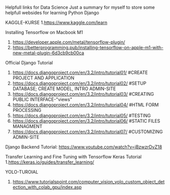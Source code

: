 Helpfull links for Data Science
Just a summary for myself to store some helpfull websides for learning  Python Django


KAGGLE-KURSE
1.https://www.kaggle.com/learn

Installing Tensorflow on Macbook M1
1. https://developer.apple.com/metal/tensorflow-plugin/
2. https://betterprogramming.pub/installing-tensorflow-on-apple-m1-with-new-metal-plugin-6d3cb9cb00ca

Official Django Tutorial
1. https://docs.djangoproject.com/en/3.2/intro/tutorial01/ #CREATE PROJECT AND APPLICATION
2. https://docs.djangoproject.com/en/3.2/intro/tutorial02/ #SETUP DATABASE; CREATE MODEL, INTRO ADMIN-SITE
3. https://docs.djangoproject.com/en/3.2/intro/tutorial03/ #CREATING PUBLIC INTERFACE-"views"
4. https://docs.djangoproject.com/en/3.2/intro/tutorial04/ #HTML FORM PROCESSING
5. https://docs.djangoproject.com/en/3.2/intro/tutorial05/ #TESTING
6. https://docs.djangoproject.com/en/3.2/intro/tutorial06/ #STATIC FILES MANAGMENT
7. https://docs.djangoproject.com/en/3.2/intro/tutorial07/ #CUSTOMIZING ADMIN-SITE

Django Backend Tutorial:
https://www.youtube.com/watch?v=jBzwzrDvZ18

Transfer Learning and Fine Tuning with Tensorflow Keras Tutorial
1.https://keras.io/guides/transfer_learning/

YOLO-TUROIAL 
1. https://www.tutorialspoint.com/computer_vision_yolo_custom_object_detection_with_colab_gpu/index.asp
